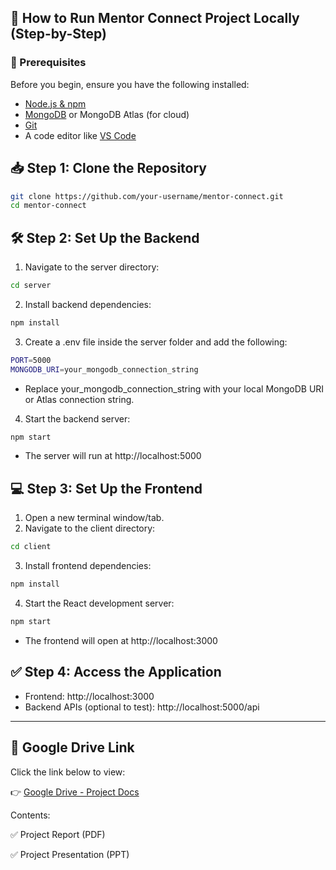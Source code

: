 ## 🚀 How to Run Mentor Connect Project Locally (Step-by-Step)

### 🧰 Prerequisites

Before you begin, ensure you have the following installed:

- [Node.js & npm](https://nodejs.org/)
- [MongoDB](https://www.mongodb.com/try/download/community) or MongoDB Atlas (for cloud)
- [Git](https://git-scm.com/)
- A code editor like [VS Code](https://code.visualstudio.com/)



## 📥 Step 1: Clone the Repository

```bash
git clone https://github.com/your-username/mentor-connect.git
cd mentor-connect
```


## 🛠️ Step 2: Set Up the Backend
1. Navigate to the server directory:

```bash
cd server
```

2. Install backend dependencies:

```bash
npm install
```

3. Create a .env file inside the server folder and add the following:

```bash
PORT=5000
MONGODB_URI=your_mongodb_connection_string
```
- Replace your_mongodb_connection_string with your local MongoDB URI or Atlas connection string.
  
4. Start the backend server:

```bash
npm start
```
- The server will run at http://localhost:5000




## 💻 Step 3: Set Up the Frontend

1. Open a new terminal window/tab.
2. Navigate to the client directory:

```bash
cd client
```
3. Install frontend dependencies:

```bash
npm install
```

4. Start the React development server:

```bash
npm start
```
- The frontend will open at http://localhost:3000



## ✅ Step 4: Access the Application
- Frontend: http://localhost:3000
- Backend APIs (optional to test): http://localhost:5000/api

---


## 📁 Google Drive Link
Click the link below to view:

👉 [Google Drive - Project Docs](https://drive.google.com/drive/folders/1utQSuJSqWjWIbvNvS8nqhrlOZFg0nk5b?usp=sharing)

Contents:

✅ Project Report (PDF)

✅ Project Presentation (PPT)
